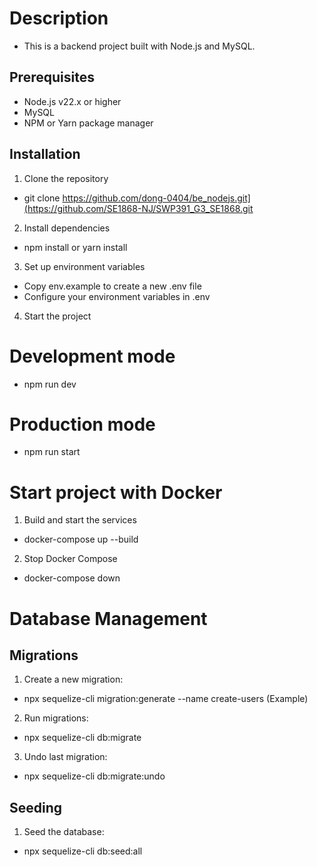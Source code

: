 # Description
- This is a backend project built with Node.js and MySQL.

## Prerequisites
* Node.js v22.x or higher
* MySQL
* NPM or Yarn package manager

## Installation
1. Clone the repository
- git clone https://github.com/dong-0404/be_nodejs.git](https://github.com/SE1868-NJ/SWP391_G3_SE1868.git
2. Install dependencies
- npm install or yarn install
3. Set up environment variables
- Copy env.example to create a new .env file
- Configure your environment variables in .env
4. Start the project
# Development mode
- npm run dev
# Production mode
- npm run start

# Start project with Docker
1. Build and start the services
- docker-compose up --build
2. Stop Docker Compose
- docker-compose down


# Database Management

## Migrations
1. Create a new migration:
- npx sequelize-cli migration:generate --name create-users (Example)
2. Run migrations:
- npx sequelize-cli db:migrate
3. Undo last migration:
- npx sequelize-cli db:migrate:undo

## Seeding
1. Seed the database:
- npx sequelize-cli db:seed:all


